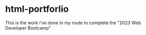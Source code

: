 # html-portforlio
This is the work i've done in my route to complete the "2023 Web Developer Bootcamp"
